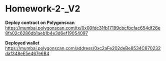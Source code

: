 # Homework-2-_V2

**Deploy contract on Polygonscan**
https://mumbai.polygonscan.com/tx/0x00fdc31fb17199cbcfbcfac654df26e8fa02c6286db1aeb1b4e3d6ef19054097

**Deployed wallet**
https://mumbai.polygonscan.com/address/0xc2aFe202deBe8534C870232daf348eE5e467e6B4


